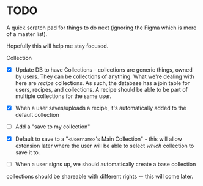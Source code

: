 # TODO

A quick scratch pad for things to do next (ignoring the Figma which is more of a master list).

Hopefully this will help me stay focused.

Collection

- [x] Update DB to have Collections - collections are generic things, owned by users.
They can be collections of anything.
What we're dealing with here are _recipe_ collections.
As such, the database has a join table for users, recipes, and collections.
A recipe should be able to be part of multiple collections for the same user.
- [x] When a user saves/uploads a recipe, it's automatically added to the default collection
- [ ] Add a "save to my collection"
- [x] Default to save to a "`<Username>`'s Main Collection" - this will allow extension later where the user will be able to select _which_ collection to save it to.
- [ ] When a user signs up, we should automatically create a base collection


collections should be shareable with different rights -- this will come later.